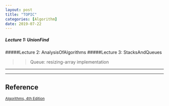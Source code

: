 ```yaml
---
layout: post
title: "TOPIC"
categories: [Algorithm]
date: 2019-07-22
---
```



##### Lecture 1: UnionFind  
#####Lecture 2: AnalysisOfAlgorithms
#####Lecture 3: StacksAndQueues  
>>Queue: resizing-array implementation























---


---
<h2>Reference</h2>

<small>[Algorithms, 4th Edition](https://algs4.cs.princeton.edu/home/)</small>
